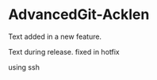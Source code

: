 # AdvancedGit-Acklen



Text added in a new feature.

Text during release. fixed in hotfix


using ssh
